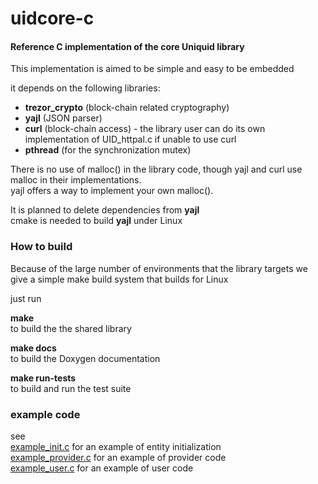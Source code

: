 # uidcore-c

#### Reference C implementation of the core Uniquid library ####

This implementation is aimed to be simple and easy to be embedded

it depends on the following libraries:

- __trezor_crypto__ (block-chain related cryptography)
- __yajl__ (JSON parser)
- __curl__ (block-chain access) - the library user can do its own implementation of UID_httpal.c if unable to use curl
- __pthread__ (for the synchronization mutex)

There is no use of malloc() in the library code, though
yajl and curl use malloc in their implementations.<br>
yajl offers a way to implement your own malloc().

It is planned to delete dependencies from __yajl__<br>
cmake is needed to build __yajl__ under Linux

### How to build ###

Because of the large number of environments that the library targets
we give a simple make build system that builds for Linux

just run

__make__<br>
to build the the shared library

__make docs__<br>
to build the Doxygen documentation

__make run-tests__<br>
to build and run the test suite


### example code ###

see<br>
[example_init.c](example_init.c) for an example of entity initialization<br>
[example_provider.c](example_provider.c) for an example of provider code<br>
[example_user.c](example_user.c) for an example of user code<br>
